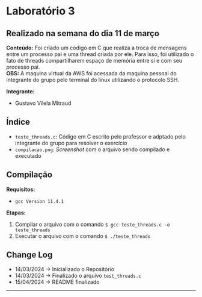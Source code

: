 # Laboratório 3

## Realizado na semana do dia 11 de março

**Conteúdo:** Foi criado um código em C que realiza a troca de mensagens entre um processo pai e uma thread criada por ele. Para isso, foi utilizado o fato de threads compartilharem espaço de memória entre si e com seu processo pai. \
**OBS:** A maquina virtual da AWS foi acessada da maquina pessoal do integrante do grupo pelo terminal do linux utilizando o protocolo SSH.

**Integrante:**

- Gustavo Vilela Mitraud

## Índice

- `teste_threads.c`: Código em C escrito pelo professor e adptado pelo integrante do grupo para resolver o exercício
- `compilacao.png`: *Screenshot* com o arquivo sendo compilado e executado

## Compilação

**Requisitos:**

- `gcc Version 11.4.1`

**Etapas:**

1. Compilar o arquivo com o comando `$ gcc teste_threads.c -o teste_threads`
2. Executar o arquivo com o comando `$ ./teste_threads`

## Change Log

- 14/03/2024 -> Inicializado o Repositório
- 14/03/2024 -> Finalizado o arquivo `test_threads.c`
- 15/04/2024 -> README finalizado

---------------------------------------
